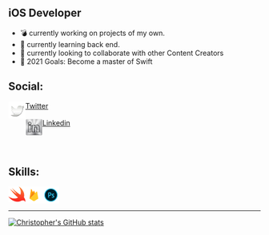 

## iOS Developer
- 💣 currently working on projects of my own.
- 📘 currently learning back end.
- 🎎 currently looking to collaborate with other Content Creators
- 📌 2021 Goals: Become a master of Swift 
 


## Social:
<img align="left" width="34px" src="images/TwitterLogo.png">[Twitter]
<br />
<br />
<img align="left" width="34px" src="images/LinkinInLogoSilver.png">
[Linkedin]

<br />
<br />




## Skills: 
<img align="left" width="34px" src="images/swiftlogo.png">

<img align="left" width="34px" src="images/firebaseLogo.png">

<img align="left" width="34px" src="images/PhotoshopLogo.png">



<br />
<br />

---

[![Christopher's GitHub stats](https://github-readme-stats.vercel.app/api?username=DevboiDesigns&count_private=true)](https://github.com/anuraghazra/github-readme-stats)


[Linkedin]:https://www.linkedin.com/in/christopher-hicks-63682512a 
[Twitter]:https://twitter.com/devboidesigns

